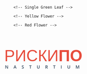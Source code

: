 <style>
    .flower {
            width: 200px;
            height: 200px;
    }
    a span {
            padding-top: 50px;
            display: inline-block;
            display:table-cell;
            vertical-align:middle;
    }
    a {
        text-decoration: none;
    }
    a:hover {
        text-decoration: none;
    }
    h1, h2, h3, h4, h5, h6, p {
            text-decoration: none;
            margin: 0px;
            padding: 0px;
    }
    span p {
        font-size: 14px;
    padding-left: 2px;
    color: #34495e;
    font-weight: 600;  
    text-transform: uppercase;
    font-family: 'Open Sans', sans-serif;
    letter-spacing: 16px;
            margin-top: 0px;
    margin-bottom: 0px;
        font-size: 14px;
  
        color: #34495e;
        font-weight: 600;
        text-transform: uppercase;
    }
    a span h3 {
           margin-top: 0px;
    margin-bottom: 0px;
        text-decoration: none;
        color: #e74c3c;
        font-family: 'Oswald', sans-serif;
        font-weight: 300;
        font-size: 50px;
        text-transform: uppercase;
        line-height: 1;
    }
    p {
        display: block;
        margin-block-start: 1em;
        margin-block-end: 1em;
        margin-inline-start: 0px;
        margin-inline-end: 0px;
        unicode-bidi: isolate;
    }
    h3 {
            display: block;
            font-size: 1.17em;
            margin-block-start: 1em;
            margin-block-end: 1em;
            margin-inline-start: 0px;
            margin-inline-end: 0px;
            font-weight: bold;
            unicode-bidi: isolate;
    }
    a {
            display:table;
            
    }
</style>

<a href="">
<svg class="flower" viewBox="0 0 200 200" xmlns="http://www.w3.org/2000/svg">
        <!-- Calculated position for the leaf to form an equilateral triangle with the two flowers -->
        <!-- Yellow Flower at (100, 100) -->
        <!-- Red Flower at (150, 150) -->
        <!-- Distance between flowers: sqrt((150-100)^2 + (150-100)^2) = sqrt(2500 + 2500) = sqrt(5000) = 70.71 -->
        <!-- Position leaf at (100, 100 + sqrt(3) * 50) to make an equilateral triangle -->

        <!-- Single Green Leaf -->
<circle cx="75" cy="175" r="50" fill="green" />
<path d="M75,125 L75,225" stroke="lightgreen" stroke-width="2"/>
<path d="M25,175 L125,175" stroke="lightgreen" stroke-width="2"/>
<path d="M50,150 L100,200" stroke="lightgreen" stroke-width="2"/>
<path d="M50,200 L100,150" stroke="lightgreen" stroke-width="2"/>

        <!-- Yellow Flower -->
<circle cx="100" cy="100" r="50" fill="orange" />
<circle cx="100" cy="100" r="40" fill="yellow" />
<circle cx="100" cy="100" r="20" fill="red" />

        <!-- Red Flower -->
<circle cx="150" cy="150" r="30" fill="red" />
<circle cx="150" cy="150" r="20" fill="orange" />
<circle cx="150" cy="150" r="10" fill="yellow" />
</svg>
<span><h3>риски<b>по</b></h3><p>nasturtium</p></span>
</a>